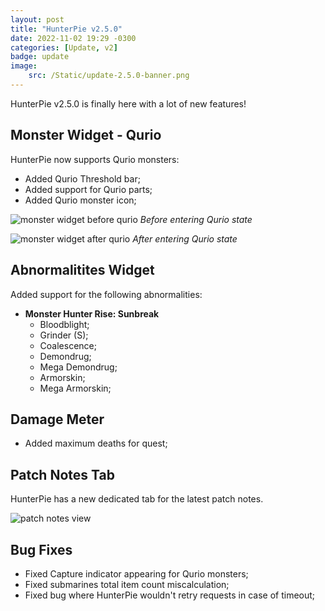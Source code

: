 ```yaml
---
layout: post
title: "HunterPie v2.5.0"
date: 2022-11-02 19:29 -0300
categories: [Update, v2]
badge: update
image:
    src: /Static/update-2.5.0-banner.png
---
```


HunterPie v2.5.0 is finally here with a lot of new features!

## <ion-icon name="skull"></ion-icon> Monster Widget - Qurio

HunterPie now supports Qurio monsters:

- Added Qurio Threshold bar;
- Added support for Qurio parts;
- Added Qurio monster icon;

![monster widget before qurio](/Static/monster-widget-before-qurio.png) *Before entering Qurio state*

![monster widget after qurio](/Static/monster-widget-after-qurio.png) *After entering Qurio state*

## <ion-icon name="musical-notes"></ion-icon> Abnormalitites Widget

Added support for the following abnormalities:

- **Monster Hunter Rise: Sunbreak**
    - Bloodblight;
    - Grinder (S);
    - Coalescence;
    - Demondrug;
    - Mega Demondrug;
    - Armorskin;
    - Mega Armorskin;

## <ion-icon name="bar-chart-sharp"></ion-icon> Damage Meter

- Added maximum deaths for quest;

## <ion-icon name="rocket-sharp"></ion-icon> Patch Notes Tab

HunterPie has a new dedicated tab for the latest patch notes.

![patch notes view](/Static/patch-notes-view.png)

## <ion-icon name="bug-sharp"></ion-icon> Bug Fixes

- Fixed Capture indicator appearing for Qurio monsters;
- Fixed submarines total item count miscalculation;
- Fixed bug where HunterPie wouldn't retry requests in case of timeout;
